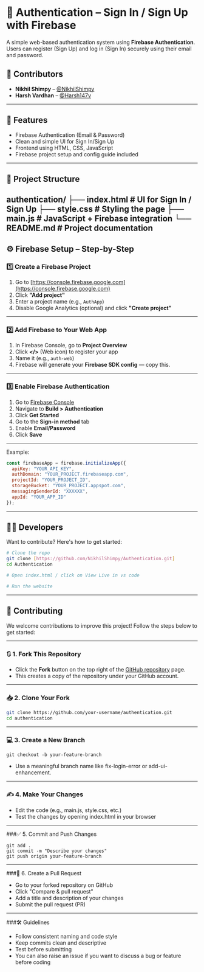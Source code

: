 # 🔐 Authentication – Sign In / Sign Up with Firebase

A simple web-based authentication system using **Firebase Authentication**. Users can register (Sign Up) and log in (Sign In) securely using their email and password.

## 👥 Contributors

- **Nikhil Shimpy** – [@NikhilShimpy](https://github.com/NikhilShimpy)  
- **Harsh Vardhan** – [@Harsh147v](https://github.com/Harsh147v)
  
---

## 🚀 Features

- Firebase Authentication (Email & Password)
- Clean and simple UI for Sign In/Sign Up
- Frontend using HTML, CSS, JavaScript
- Firebase project setup and config guide included

---

## 📂 Project Structure

authentication/
  ├── index.html # UI for Sign In / Sign Up
  ├── style.css # Styling the page
  ├── main.js # JavaScript + Firebase integration
  └── README.md # Project documentation
---

## ⚙️ Firebase Setup – Step-by-Step

### 1️⃣ Create a Firebase Project

1. Go to [https://console.firebase.google.com](https://console.firebase.google.com)
2. Click **"Add project"**
3. Enter a project name (e.g., `AuthApp`)
4. Disable Google Analytics (optional) and click **"Create project"**

---

### 2️⃣ Add Firebase to Your Web App

1. In Firebase Console, go to **Project Overview**
2. Click **</>** (Web icon) to register your app
3. Name it (e.g., `auth-web`)
4. Firebase will generate your **Firebase SDK config** — copy this.

---

### 3️⃣ Enable Firebase Authentication

1. Go to [Firebase Console](https://console.firebase.google.com)
2. Navigate to **Build > Authentication**
3. Click **Get Started**
4. Go to the **Sign-in method** tab
5. Enable **Email/Password**
6. Click **Save**

---
Example:
```js
const firebaseApp = firebase.initializeApp({
  apiKey: "YOUR_API_KEY",
  authDomain: "YOUR_PROJECT.firebaseapp.com",
  projectId: "YOUR_PROJECT_ID",
  storageBucket: "YOUR_PROJECT.appspot.com",
  messagingSenderId: "XXXXXX",
  appId: "YOUR_APP_ID"
});
```
---

## 🧑‍💻 Developers

Want to contribute? Here's how to get started:

```bash
# Clone the repo
git clone [https://github.com/NikhilShimpy/Authentication.git]
cd Authentication

# Open index.html / click on View Live in vs code 

# Run the website
```
---

## 📌 Contributing

We welcome contributions to improve this project! Follow the steps below to get started:

---

### 🔃 1. Fork This Repository

- Click the **Fork** button on the top right of the [GitHub repository](https://github.com/yourusername/authentication) page.
- This creates a copy of the repository under your GitHub account.

---

### 📥 2. Clone Your Fork

```bash
git clone https://github.com/your-username/authentication.git
cd authentication
```
---

### 💻 3. Create a New Branch

```
git checkout -b your-feature-branch 
```
- Use a meaningful branch name like fix-login-error or add-ui-enhancement.

---

### ✍️ 4. Make Your Changes
- Edit the code (e.g., main.js, style.css, etc.)
- Test the changes by opening index.html in your browser

---

###✅ 5. Commit and Push Changes
```
git add .
git commit -m "Describe your changes"
git push origin your-feature-branch
```

---

###🚀 6. Create a Pull Request

- Go to your forked repository on GitHub
- Click "Compare & pull request"
- Add a title and description of your changes
- Submit the pull request (PR)

---

###🛠️ Guidelines

- Follow consistent naming and code style
- Keep commits clean and descriptive
- Test before submitting
- You can also raise an issue if you want to discuss a bug or feature before coding
